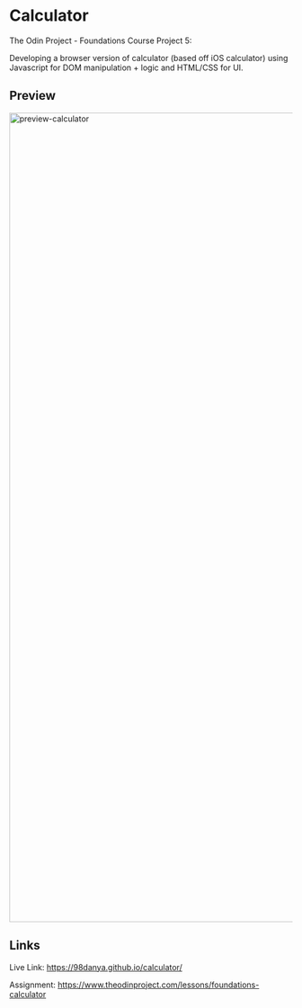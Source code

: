 # Calculator
The Odin Project - Foundations Course Project 5:

Developing a browser version of calculator (based off iOS calculator) using Javascript for DOM manipulation + logic and HTML/CSS for UI.

## Preview

<img width="1440" alt="preview-calculator" src="https://github.com/user-attachments/assets/b0dad910-f57a-4ae9-8f22-0b2744dd8fb9" />

## Links
Live Link: https://98danya.github.io/calculator/

Assignment: https://www.theodinproject.com/lessons/foundations-calculator
